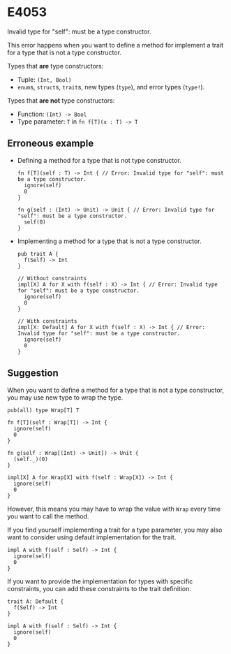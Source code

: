 # E4053

Invalid type for "self": must be a type constructor.

This error happens when you want to define a method for implement a trait for a
type that is not a type constructor.

Types that **are** type constructors:

- Tuple: `(Int, Bool)`
- `enum`s, `struct`s, `trait`s, new types (`type`), and error types (`type!`).

Types that **are not** type constructors:

- Function: `(Int) -> Bool`
- Type parameter: `T` in `fn f[T](x : T) -> T`

## Erroneous example

- Defining a method for a type that is not type constructor.

  ```moonbit
  fn f[T](self : T) -> Int { // Error: Invalid type for "self": must be a type constructor.
    ignore(self)
    0
  }

  fn g(self : (Int) -> Unit) -> Unit { // Error: Invalid type for "self": must be a type constructor.
    self(0)
  }
  ```

- Implementing a method for a type that is not a type constructor.

  ```moonbit
  pub trait A {
    f(Self) -> Int
  }

  // Without constraints
  impl[X] A for X with f(self : X) -> Int { // Error: Invalid type for "self": must be a type constructor.
    ignore(self)
    0
  }

  // With constraints
  impl[X: Default] A for X with f(self : X) -> Int { // Error: Invalid type for "self": must be a type constructor.
    ignore(self)
    0
  }
  ```

## Suggestion

When you want to define a method for a type that is not a type constructor, you
may use new type to wrap the type.

```moonbit
pub(all) type Wrap[T] T

fn f[T](self : Wrap[T]) -> Int {
  ignore(self)
  0
}

fn g(self : Wrap[(Int) -> Unit]) -> Unit {
  (self._)(0)
}

impl[X] A for Wrap[X] with f(self : Wrap[X]) -> Int {
  ignore(self)
  0
}
```

However, this means you may have to wrap the value with `Wrap` every time you
want to call the method.

If you find yourself implementing a trait for a type parameter, you may also
want to consider using default implementation for the trait.

```moonbit
impl A with f(self : Self) -> Int {
  ignore(self)
  0
}
```

If you want to provide the implementation for types with specific constraints,
you can add these constraints to the trait definition.

```moonbit
trait A: Default {
  f(Self) -> Int
}

impl A with f(self : Self) -> Int {
  ignore(self)
  0
}
```
